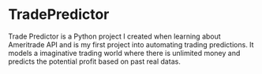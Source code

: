# TradePredictor
Trade Predictor is a Python project I created when learning about Ameritrade API and is my first project into automating trading predictions. It models a imaginative trading world where there is unlimited money and predicts the potential profit based on past real datas.
